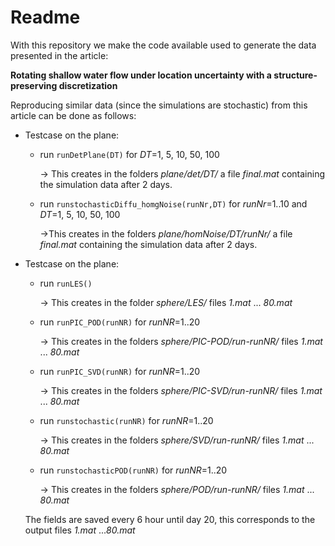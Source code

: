 # Readme

With this repository we make the code available used to generate the data presented in the article:

**Rotating shallow water flow under location uncertainty with a structure-preserving discretization** 

Reproducing similar data (since the simulations are stochastic) from this article can be done as follows:

 - Testcase on the plane: 
	 - run `runDetPlane(DT)` for *DT*=1, 5, 10, 50, 100 

		 -> This creates in the folders *plane/det/DT/* a file *final.mat* containing the simulation data after 2 days.
	- run `runstochasticDiffu_homgNoise(runNr,DT)`  for *runNr*=1..10 and *DT*=1, 5, 10, 50, 100 
	
		->This creates in the folders *plane/homNoise/DT/runNr/*  a file *final.mat* containing the simulation data after 2 days.
- Testcase on the plane:
	- run `runLES()` 
	
		-> This creates in the folder *sphere/LES/* files *1.mat* ... *80.mat*
	- run `runPIC_POD(runNR)` for *runNR*=1..20 
	
		-> This creates in the folders *sphere/PIC-POD/run-runNR/* files *1.mat* ... *80.mat*
	- run `runPIC_SVD(runNR)` for *runNR*=1..20 
	
		-> This creates in the folders *sphere/PIC-SVD/run-runNR/* files *1.mat* ... *80.mat*
	- run `runstochastic(runNR)` for *runNR*=1..20 
	
		-> This creates in the folders *sphere/SVD/run-runNR/* files *1.mat* ... *80.mat*
	- run `runstochasticPOD(runNR)` for *runNR*=1..20 
	
		-> This creates in the folders *sphere/POD/run-runNR/* files *1.mat* ... *80.mat*
	
	The fields are saved every 6 hour until day 20, this corresponds to the output files *1.mat* ...*80.mat*
